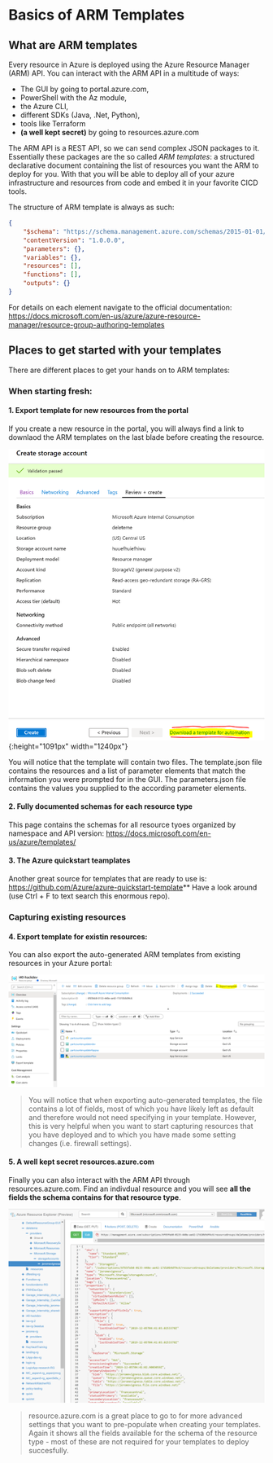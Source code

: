 # Basics of ARM Templates

## What are ARM templates

Every resource in Azure is deployed using the Azure Resource Manager (ARM) API. You can interact with the ARM API in a multitude of ways: 
- The GUI by going to portal.azure.com, 
- PowerShell with the Az module, 
- the Azure CLI, 
- different SDKs (Java, .Net, Python), 
- tools like Terraform
-  **(a well kept secret)** by going to resources.azure.com

The ARM API is a REST API, so we can send complex JSON packages to it. Essentially these packages are the so called *ARM templates*: a structured declarative document containing the list of resources you want the ARM to deploy for you. With that you will be able to deploy all of your azure infrastructure and resources from code and embed it in your favorite CICD tools.

The structure of ARM template is always as such:

```json
{
    "$schema": "https://schema.management.azure.com/schemas/2015-01-01/deploymentTemplate.json#",
    "contentVersion": "1.0.0.0",
    "parameters": {},
    "variables": {},
    "resources": [],
    "functions": [],
    "outputs": {}
}
```
For details on each element navigate to the official documentation: https://docs.microsoft.com/en-us/azure/azure-resource-manager/resource-group-authoring-templates


## Places to get started with your templates

There are different places to get your hands on to ARM templates:

### When starting fresh:

#### 1. Export template for new resources from the portal
If you create a new resource in the portal, you will always find a link to downlaod the ARM templates on the last blade before creating the resource. 

![image](https://github.com/JeromeVigne/InfraAsCode-introduction/blob/master/images/Download_a_teamplate_for_Automation.PNG){:height="1091px" width="1240px"}

You will notice that the template will contain two files. The template.json file contains the resources and a list of parameter elements that match the information you were prompted for in the GUI. The parameters.json file contains the values you supplied to the according parameter elements.

#### 2. Fully documented schemas for each resource type
This page contains the schemas for all resource tyoes organized by namespace and API version: https://docs.microsoft.com/en-us/azure/templates/

#### 3. The Azure quickstart teamplates
Another great source for templates that are ready to use is:
https://github.com/Azure/azure-quickstart-template** Have a look around (use Ctrl + F to text search this enormous repo).


### Capturing existing resources

#### 4. Export template for existin resources:
You can also export the auto-generated ARM templates from existing resources in your Azure portal:

![image](https://github.com/JeromeVigne/InfraAsCode-introduction/blob/master/images/ExportTemplate.PNG)

>You will notice that when exporting auto-generated templates, the file contains a lot of fields, most of which you have likely left as default and therefore would not need specifying in your template. However, this is very helpful when you want to start capturing resources that you have deployed and to which you have made some setting changes (i.e. firewall settings).

#### 5. A well kept secret resources.azure.com

Finally you can also interact with the ARM API through resources.azure.com. Find an indivdual resource and you will see **all the fields the schema contains for that resource type**. 

![image](https://github.com/JeromeVigne/InfraAsCode-introduction/blob/master/images/resources_azure_com.PNG)

>resource.azure.com is a great place to go to for more advanced settings that you want to pre-populate when creating your templates. Again it shows all the fields available for the schema of the resource type - most of these are not required for your templates to deploy succesfully.

 